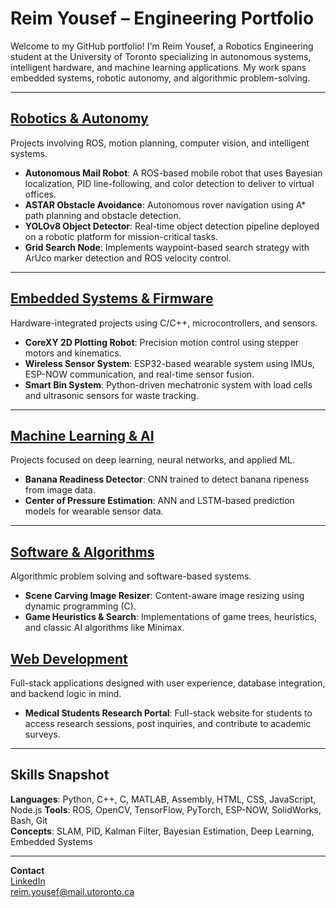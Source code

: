 # Reim Yousef – Engineering Portfolio

Welcome to my GitHub portfolio! I'm Reim Yousef, a Robotics Engineering student at the University of Toronto specializing in autonomous systems, intelligent hardware, and machine learning applications. My work spans embedded systems, robotic autonomy, and algorithmic problem-solving.

---

## [Robotics & Autonomy](https://github.com/reimyousef/reimyousef.github.io/tree/main/Robotics_And_Autonomoy)
Projects involving ROS, motion planning, computer vision, and intelligent systems.

- **Autonomous Mail Robot**: A ROS-based mobile robot that uses Bayesian localization, PID line-following, and color detection to deliver to virtual offices.
- **ASTAR Obstacle Avoidance**: Autonomous rover navigation using A* path planning and obstacle detection.
- **YOLOv8 Object Detector**: Real-time object detection pipeline deployed on a robotic platform for mission-critical tasks.
- **Grid Search Node**: Implements waypoint-based search strategy with ArUco marker detection and ROS velocity control.

---

## [Embedded Systems & Firmware](https://github.com/reimyousef/reimyousef.github.io/tree/main/Embedded_Systems_And_Firmware)
Hardware-integrated projects using C/C++, microcontrollers, and sensors.

- **CoreXY 2D Plotting Robot**: Precision motion control using stepper motors and kinematics.
- **Wireless Sensor System**: ESP32-based wearable system using IMUs, ESP-NOW communication, and real-time sensor fusion.
- **Smart Bin System**: Python-driven mechatronic system with load cells and ultrasonic sensors for waste tracking.

---

## [Machine Learning & AI](https://github.com/reimyousef/reimyousef.github.io/tree/main/Machine_Learning)
Projects focused on deep learning, neural networks, and applied ML.

- **Banana Readiness Detector**: CNN trained to detect banana ripeness from image data.
- **Center of Pressure Estimation**: ANN and LSTM-based prediction models for wearable sensor data.

---

## [Software & Algorithms](https://github.com/reimyousef/reimyousef.github.io/tree/main/Software_Engineering_Algorithims)
Algorithmic problem solving and software-based systems.

- **Scene Carving Image Resizer**: Content-aware image resizing using dynamic programming (C).
- **Game Heuristics & Search**: Implementations of game trees, heuristics, and classic AI algorithms like Minimax.


## [Web Development]()
Full-stack applications designed with user experience, database integration, and backend logic in mind.
- **Medical Students Research Portal**: Full-stack website for students to access research sessions, post inquiries, and contribute to academic surveys.

---

## Skills Snapshot
**Languages**: Python, C++, C, MATLAB, Assembly, HTML, CSS, JavaScript, Node.js
**Tools**: ROS, OpenCV, TensorFlow, PyTorch, ESP-NOW, SolidWorks, Bash, Git  
**Concepts**: SLAM, PID, Kalman Filter, Bayesian Estimation, Deep Learning, Embedded Systems

---

**Contact**  
[LinkedIn](https://www.linkedin.com/in/reim-yousef/)  
[reim.yousef@mail.utoronto.ca](mailto:reim.yousef@mail.utoronto.ca)